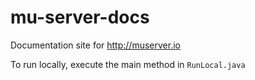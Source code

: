 # mu-server-docs

Documentation site for <http://muserver.io>

To run locally, execute the main method in `RunLocal.java`
